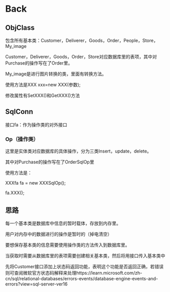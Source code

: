 # Back 

## ObjClass

包含所有基本类：Customer，Deliverer，Goods，Order，People，Store，My_image



Customer，Deliverer，Goods，Order，Store对应数据库里的表项，其中对Purchase的操作写在了Order里。

My_image是进行图片转换的类，里面有转换方法。

使用方法是XXX xxx=new XXX(参数);

修改属性有SetXXX()和GetXXX()方法

## SqlConn

接口fa：作为操作类的对外接口

### Op（操作类）

这里是实体类对应数据库的具体操作，分为三类Insert，update，delete。

其中对Purchase的操作写在了OrderSqlOp里

使用方法是：

XXXfa fa = new XXXSqlOp();

fa.XXX();

## 思路

每一个基本类是数据库中信息的暂时载体，存放到内存里。

用户对内存中的数据进行的操作是暂时的（掉电清空）

要想保存基本类的信息需要使用操作类的方法传入到数据库里。

当获取时需要从数据库里的表项需要创建相关基本类，然后将用接口传入基本类中

先将Customer接口添加上状态码返回功能，表明这个功能是否返回正确，若错误则可查阅微软官方状态码解释来处理https://learn.microsoft.com/zh-cn/sql/relational-databases/errors-events/database-engine-events-and-errors?view=sql-server-ver16